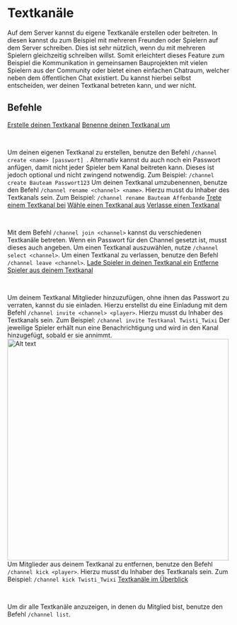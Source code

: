 # Textkanäle

Auf dem Server kannst du eigene Textkanäle erstellen oder beitreten.
In diesen kannst du zum Beispiel mit mehreren Freunden oder Spielern auf dem Server schreiben.
Dies ist sehr nützlich, wenn du mit mehreren Spielern gleichzeitig schreiben willst.
Somit erleichtert dieses Feature zum Beispiel die Kommunikation in gemeinsamen Bauprojekten mit
vielen Spielern aus der Community oder bietet einen einfachen Chatraum, welcher neben dem
öffentlichen Chat existiert.
Du kannst hierbei selbst entscheiden, wer deinen Textkanal betreten kann, und wer nicht.

## Befehle

<tabs>


<tab title="Erstellen und Benennen">
<deflist style="wide">
<def title="/channel create <name> [passwort]">
<a href="channels.md#channel-create" summary="%click-more-info%">Erstelle deinen Textkanal</a>
</def>
<def title="/channel rename <channel> <name>">
<a href="#channel-rename" summary="%click-more-info%">Benenne deinen Textkanal um</a>
</def>
</deflist>

<p>­</p>

<deflist>
<def title="Textkanal erstellen" id="channel-create">
Um deinen eigenen Textkanal zu erstellen,
benutze den Befehl <code>/channel create &lt;name&gt; [passwort] </code>.
Alternativ kannst du auch noch ein Passwort anfügen, damit nicht jeder Spieler bem Kanal beitreten kann.
Dieses ist jedoch optional und nicht zwingend notwendig.
<tip>
Zum Beispiel: <code>/channel create Bauteam Passwort123</code>
</tip>
</def>
<def title="Textkanal umbenennen" id="channel-rename">
Um deinen Textkanal umzubenennen, benutze den Befehl <code>/channel rename &lt;channel&gt; &lt;name&gt;</code>.
<note>
Hierzu musst du Inhaber des Textkanals sein.
</note>
<tip>
Zum Beispiel: <code>/channel rename Bauteam Affenbande</code>
</tip>
</def>
</deflist>
</tab>



<tab title="Teilnahme und Auswahl">
<deflist style="wide">
<def title="/channel join <channel>">
<a href="#channel-join" summary="%click-more-info%">Trete einem Textkanal bei</a>
</def>
<def title="/channel select <channel>">
<a href="#channel-select" summary="%click-more-info%">Wähle einen Textkanal aus</a>
</def>
<def title="/channel leave <channel>">
<a href="#channel-leave" summary="%click-more-info%">Verlasse einen Textkanal</a>
</def>
</deflist>

<p>­</p>

<deflist>
<def title="Textkanäle beitreten" id="channel-join">
Mit dem Befehl <code>/channel join &lt;channel&gt;</code> kannst du verschiedenen Textkanäle betreten. Wenn ein Passwort für den Channel gesetzt ist, musst dieses auch angeben. 
</def>
<def title="Textkanal auswählen" id="channel-select">
Um einen Textkanal auszuwählen, nutze <code>/channel select &lt;channel&gt;</code>.
</def>
<def title="Textkanal verlassen" id="channel-leave">
Um einen Textkanal zu verlassen, benutze den Befehl <code>/channel leave &lt;channel&gt;</code>.
</def>
</deflist>
</tab>



<tab title="Mitgliederverwaltung">
<deflist style="wide">
<def title="/channel invite <channel> <player>">
<a href="#channel-invite" summary="%click-more-info%">Lade Spieler in deinen Textkanal ein</a>
</def>
<def title="/channel kick <player>">
<a href="#channel-kick" summary="%click-more-info%">Entferne Spieler aus deinem Textkanal</a>
</def>
</deflist>

<p>­</p>

<deflist>
<def title="Mitglieder hinzufügen" id="channel-invite">
Um deinem Textkanal Mitglieder hinzuzufügen, ohne ihnen das Passwort zu verraten, kannst du sie einladen.
Hierzu erstellst du eine Einladung mit dem Befehl <code>/channel invite &lt;channel&gt; &lt;player&gt;</code>.
<note>
Hierzu musst du Inhaber des Textkanals sein.
</note>
<tip>
Zum Beispiel: <code>/channel invite Testkanal Twisti_Twixi</code>
</tip>
Der jeweilige Spieler erhält nun eine Benachrichtigung und wird in den Kanal hinzugefügt, sobald er sie annimmt.
<img src="channel-invite.png" alt="Alt text" width="500" border-effect="rounded"/>
</def>
<def title="Mitglieder entfernen" id="channel-kick">
Um Mitglieder aus deinem Textkanal zu entfernen, benutze den Befehl <code>/channel kick &lt;player&gt;</code>.
<note>
Hierzu musst du Inhaber des Textkanals sein.
</note>
<tip>
Zum Beispiel: <code>/channel kick Twisti_Twixi</code>
</tip>
</def>
</deflist>
</tab>



<tab title="Information">
<deflist style="wide">
<def title="/channel list">
<a href="#channel-list" summary="%click-more-info%">Textkanäle im Überblick</a>
</def>
</deflist>

<p>­</p>

<deflist>
<def title="Textkanal anzeigen" id="channel-list">
Um dir alle Textkanäle anzuzeigen, in denen du Mitglied bist, benutze den Befehl <code>/channel list</code>.
</def>
</deflist>
</tab>
</tabs>